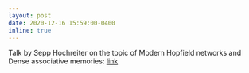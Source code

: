 ```yaml
---
layout: post
date: 2020-12-16 15:59:00-0400
inline: true
---
```


Talk by Sepp Hochreiter on the topic of Modern Hopfield networks and Dense associative memories:
<a href="https://youtu.be/bsdPZJKOlQs" target="_blank"> link </a>
